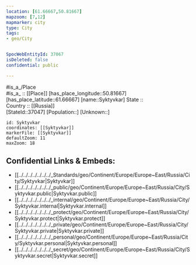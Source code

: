 ```yaml
---
location: [61.66667,50.81667] 
mapzoom: [7,12] 
mapmarker: city 
type: City
tags:
- geo/City


SpocWebEntityId: 37067
isDeleted: false
confidential: public

---
```

#is_a_/Place  
#is_a_ :: [[Place]] 
[has_place_longitude::50.81667] 
[has_place_latitude::61.66667] 
[name::Syktyvkar] 
State ::  
Country :: [[Russia]]  
[StateId::37047] 
[Population::] 
[Unknown::] 


```leaflet
id: Syktyvkar
coordinates: [[Syktyvkar]] 
markerFile: [[Syktyvkar]] 
defaultZoom: 11 
maxZoom: 18
```


## Confidential Links & Embeds: 
- [[../../../../../../../_Standards/geo/Continent/Europe/Europe~East/Russia/City/Syktyvkar|Syktyvkar]] 
- [[../../../../../../../_public/geo/Continent/Europe/Europe~East/Russia/City/Syktyvkar.public|Syktyvkar.public]] 
- [[../../../../../../../_internal/geo/Continent/Europe/Europe~East/Russia/City/Syktyvkar.internal|Syktyvkar.internal]] 
- [[../../../../../../../_protect/geo/Continent/Europe/Europe~East/Russia/City/Syktyvkar.protect|Syktyvkar.protect]] 
- [[../../../../../../../_private/geo/Continent/Europe/Europe~East/Russia/City/Syktyvkar.private|Syktyvkar.private]] 
- [[../../../../../../../_personal/geo/Continent/Europe/Europe~East/Russia/City/Syktyvkar.personal|Syktyvkar.personal]] 
- [[../../../../../../../_secret/geo/Continent/Europe/Europe~East/Russia/City/Syktyvkar.secret|Syktyvkar.secret]] 

